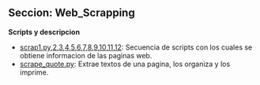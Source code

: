 ## Seccion: Web_Scrapping
**Scripts y descripcion**
- [scrap1.py](scrap1.py),[2](scrap2.py),[3](scrap3.py),[4](scrap4.py),[5](scrap5.py),[6](scrap6.py),[7](scrap7.py),[8](scrap8.py),[9](scrap9.py),[10](scrap10.py),[11](scrap11.py),[12](scrap12.py): Secuencia de scripts con los cuales se obtiene informacion de las paginas web.
- [scrape_quote.py](scrape_quote.py): Extrae textos de una pagina, los organiza y los imprime.